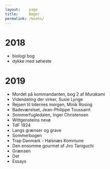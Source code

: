```yaml
---
layout:    page
title:     Bøger
permalink: /books/
---
```

# 2018
* biologi bog
* dykke med søheste

# 2019

* Mordet på kommandanten, bog 2 af Murakami
* Videndeling der virker, Susie Lynge
* Rejsen til tidernes morgen, Minik Rosing
* Badeværelset, Jean-Philippe Toussaint
* Sommerfugledalen, Inger Christensen
* Wittgensteins nevø
* TdF 1924
* Langs grænser og grave
* Sommerbogen
* Trap Danmark - Halsnæs Kommune
* Den ensomme gourmet af Jiro Taniguchi
* Grænsen
* Det
* Essays  
